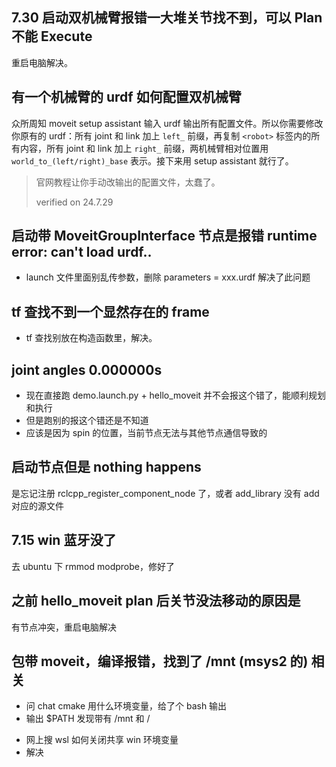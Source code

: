 ## 7.30 启动双机械臂报错一大堆关节找不到，可以 Plan 不能 Execute

重启电脑解决。

## 有一个机械臂的 urdf 如何配置双机械臂

众所周知 moveit setup assistant 输入 urdf 输出所有配置文件。所以你需要修改你原有的 urdf：所有 joint 和 link 加上 `left_` 前缀，再复制 `<robot>` 标签内的所有内容，所有 joint 和 link 加上 `right_` 前缀，两机械臂相对位置用 `world_to_(left/right)_base` 表示。接下来用 setup assistant 就行了。

> 官网教程让你手动改输出的配置文件，太蠢了。
>
> verified on 24.7.29

## 启动带 MoveitGroupInterface 节点是报错 runtime error: can't load urdf..

- launch 文件里面别乱传参数，删除 parameters = xxx.urdf 解决了此问题

## tf 查找不到一个显然存在的 frame

- tf 查找别放在构造函数里，解决。

## joint angles 0.000000s

- 现在直接跑 demo.launch.py + hello_moveit 并不会报这个错了，能顺利规划和执行
- 但是跑别的报这个错还是不知道
- 应该是因为 spin 的位置，当前节点无法与其他节点通信导致的

## 启动节点但是 nothing happens

是忘记注册 rclcpp_register_component_node 了，或者 add_library 没有 add 对应的源文件

## 7.15 win 蓝牙没了

去 ubuntu 下 rmmod modprobe，修好了

## 之前 hello_moveit plan 后关节没法移动的原因是

有节点冲突，重启电脑解决

## 包带 moveit，编译报错，找到了 /mnt (msys2 的) 相关

- 问 chat cmake 用什么环境变量，给了个 bash 输出
- 输出 $PATH 发现带有 /mnt 和 /

* 网上搜 wsl 如何关闭共享 win 环境变量
* 解决
